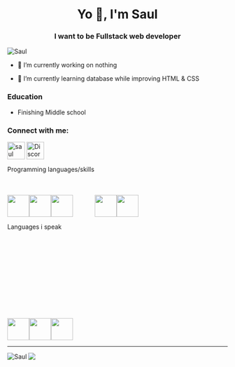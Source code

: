 <h1 align="center">Yo 👋, I'm Saul</h1>
<h3 align="center">I want to be Fullstack web developer</h3>

<p align="left"> <img src="https://komarev.com/ghpvc/?username=Benwep&label=Profile%20views&color=0e75b6&style=flat" alt="Saul" /> </p>

- 🔭 I’m currently working on nothing

- 🌱 I’m currently learning database while improving HTML & CSS

<h3>Education</h3>

- Finishing Middle school

<h3 align="left">Connect with me:</h3>
<p align="left">
<a href="https://twitter.com/Benwep" target="blank"><img align="center" src="https://raw.githubusercontent.com/rahuldkjain/github-profile-readme-generator/master/src/images/icons/Social/twitter.svg" alt="saul" height="40" width="40" /></a>
<a href="Discordapp.com/users/577359445869199372" target="blank"><img align="center" src="https://webstockreview.net/images/discord-icon-png.png" alt="Discord profile link : Discordapp.com/users/577359445869199372" height="40" width="40" /></a>
</p>


Programming languages/skills
<div style="width:100%;display:flex; margin-top:10%;>
 <img src="https://upload.wikimedia.org/wikipedia/commons/thumb/3/38/HTML5_Badge.svg/1200px-HTML5_Badge.svg.png" width="50px" height="50px">
 <img src="https://upload.wikimedia.org/wikipedia/commons/thumb/6/62/CSS3_logo.svg/800px-CSS3_logo.svg.png" width="50px" height="50px">
 <img src="https://upload.wikimedia.org/wikipedia/commons/thumb/6/6a/JavaScript-logo.png/640px-JavaScript-logo.png" width="50px" height="50px">
 <img src="https://upload.wikimedia.org/wikipedia/commons/thumb/1/1f/Python_logo_01.svg/800px-Python_logo_01.svg.png" width="50px" height="50px">

 <img src="https://static-00.iconduck.com/assets.00/node-js-icon-227x256-913nazt0.png" width="50px" height="50px" style="margin-left:50px;">
 <img src="https://cdn.icon-icons.com/icons2/2415/PNG/512/jquery_plain_wordmark_logo_icon_146445.png" width="50px" height="50px">
</div>

Languages i speak
<div style="width:100%;display:flex; margin-top:200px;>
  <img src="https://cdn-icons-png.flaticon.com/512/197/197572.png" width="50px" height="50px">
  <img src="https://cdn-icons-png.flaticon.com/512/197/197572.png" width="50px" height="50px">
 
  <img src="https://cdn-icons-png.flaticon.com/512/197/197572.png" width="50px" height="50px">
  <img src="https://upload.wikimedia.org/wikipedia/commons/thumb/1/13/United-kingdom_flag_icon_round.svg/800px-United-kingdom_flag_icon_round.svg.png" width="50px" height="50px">
</div>


<hr>
<p><img align="left" href="https://github-readme-stats.vercel.app/api/top-langs?username=Benwep&show_icons=true&theme=radical&locale=en&layout=compact)https://github-readme-stats.vercel.app/api/top-langs?username=Benwep&show_icons=true&theme=radical&locale=en&layout=donut-chart" src="https://github-readme-stats.vercel.app/api/top-langs?username=Benwep&show_icons=true&theme=tokyonight&locale=en&layout=donut" alt="Saul" /></p>
<p><img src="https://github-readme-stats.vercel.app/api/?username=Benwep&count_private=true&theme=tokyonight&showicons=true"></p>

